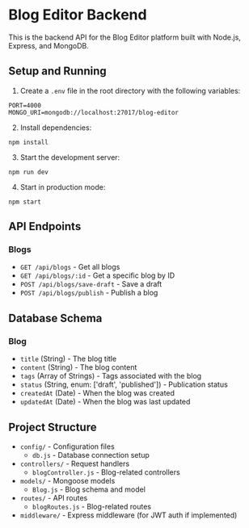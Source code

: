 # Blog Editor Backend

This is the backend API for the Blog Editor platform built with Node.js, Express, and MongoDB.

## Setup and Running

1. Create a `.env` file in the root directory with the following variables:
```
PORT=4000
MONGO_URI=mongodb://localhost:27017/blog-editor
```

2. Install dependencies:
```
npm install
```

3. Start the development server:
```
npm run dev
```

4. Start in production mode:
```
npm start
```

## API Endpoints

### Blogs

- `GET /api/blogs` - Get all blogs
- `GET /api/blogs/:id` - Get a specific blog by ID
- `POST /api/blogs/save-draft` - Save a draft
- `POST /api/blogs/publish` - Publish a blog

## Database Schema

### Blog

- `title` (String) - The blog title
- `content` (String) - The blog content
- `tags` (Array of Strings) - Tags associated with the blog
- `status` (String, enum: ['draft', 'published']) - Publication status
- `createdAt` (Date) - When the blog was created
- `updatedAt` (Date) - When the blog was last updated

## Project Structure

- `config/` - Configuration files
  - `db.js` - Database connection setup
- `controllers/` - Request handlers
  - `blogController.js` - Blog-related controllers
- `models/` - Mongoose models
  - `Blog.js` - Blog schema and model
- `routes/` - API routes
  - `blogRoutes.js` - Blog-related routes
- `middleware/` - Express middleware (for JWT auth if implemented) 